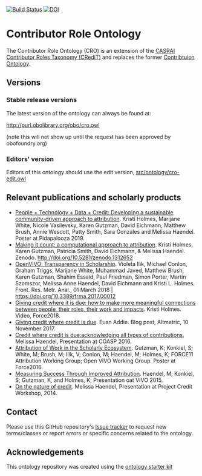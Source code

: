 [![Build Status](https://travis-ci.org/data2health/contributor-role-ontology.svg?branch=master)](https://travis-ci.org/data2health/contributor-role-ontology)
[![DOI](https://zenodo.org/badge/13996/data2health/contributor-role-ontology.svg)](https://zenodo.org/badge/latestdoi/13996/data2health/contributor-role-ontology)

# Contributor Role Ontology

The Contributor Role Ontology (CRO) is an extension of the [CASRAI Contributor Roles Taxonomy (CRediT)](http://dictionary.casrai.org/Contributor_Roles) and replaces the former [Contribtuion Ontology](https://github.com/openrif/contribution-ontology).

## Versions

### Stable release versions

The latest version of the ontology can always be found at:

http://purl.obolibrary.org/obo/cro.owl

(note this will not show up until the request has been approved by obofoundry.org)

### Editors' version

Editors of this ontology should use the edit version, [src/ontology/cro-edit.owl](src/ontology/cro-edit.owl)

## Relevant publications and scholarly products

- [People + Technology + Data + Credit: Developing a sustainable community-driven approach to attribution](https://digitalhub.northwestern.edu/files/09baabdb-e5ad-477b-abfc-f6cf70f19df0). Kristi Holmes, Marijane White, Nicole Vasilevsky, Karen Gutzman, David Eichmann, Matthew Brush, Annie Wescott, Patty Smith, Sara Gonzales and Melissa Haendel. Poster at Pidapalooza 2019.
- [Making it count: a computational approach to attribution](https://zenodo.org/record/1312652#.XJvXfhNKjAI). Kristi Holmes, Karen Gutzman, Patricia Smith, David Eichmann, & Melissa Haendel. Zenodo. http://doi.org/10.5281/zenodo.1312652
- [OpenVIVO: Transparency in Scholarship](https://www.frontiersin.org/articles/10.3389/frma.2017.00012/full). Violeta Ilik,  Michael Conlon,  Graham Triggs,  Marijane White,  Muhammad Javed,  Matthew Brush,  Karen Gutzman,  Shahim Essaid,  Paul Friedman,  Simon Porter,  Martin Szomszor,  Melissa Anne Haendel,  David Eichmann and Kristi L. Holmes. Front. Res. Metr. Anal., 01 March 2018 | https://doi.org/10.3389/frma.2017.00012
- [Giving credit where it is due: how to make more meaningful connections between people, their roles, their work and impacts](https://www.youtube.com/watch?v=HImkSbC81Ng). Kristi Holmes. Video, Force2018.
- [Giving credit where credit is due](https://www.altmetric.com/blog/giving-credit-where-credit-is-due/). Euan Addie. Blog post, Altmetric, 10 November 2017.
- [Credit where credit is due:acknowledging all types of contributions](https://oaspa.org/wp-content/uploads/2016/10/haendel_COASP_2016_final.pdf), Melissa Haendel, Presentation at COASP 2016. 
- [Attribution of Work in the Scholarly Ecosystem](https://figshare.com/articles/Attribution_of_Work_in_the_Scholarly_Ecosystem/3175198). Gutzman, K; Konkiel, S; White, M; Brush, M; Ilik, V; Conlon, M; Haendel, M; Holmes, K; FORCE11 Attribution Working Group; Open VIVO Working Group. Poster at Force2016.
- [Measuring Success Through Improved Attribution](https://www.slideshare.net/kristiholmes/measuring-success-through-improved-attribution). Haendel, M; Konkiel, S; Gutzman, K, and Holmes, K; Presentation oat VIVO 2015.
- [On the nature of credit](https://www.slideshare.net/CASRAI/contribution-roles-42704805). Melissa Haendel, Presentation at Project Credit Workshop, 2014.

## Contact

Please use this GitHub repository's [Issue tracker](https://github.com/data2health/contributor-role-ontology/issues) to request new terms/classes or report errors or specific concerns related to the ontology.

## Acknowledgements

This ontology repository was created using the [ontology starter kit](https://github.com/INCATools/ontology-starter-kit)
